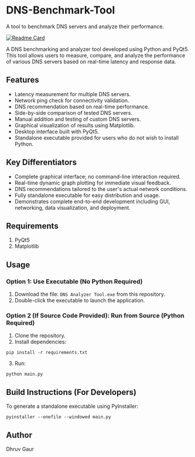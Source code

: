 
# DNS-Benchmark-Tool

A tool to benchmark DNS servers and analyze their performance.  

[![Readme Card](https://github-readme-stats.vercel.app/api/pin/?username=dhruvgaur10&repo=DNS-Benchmark-Tool)](https://github.com/dhruvgaur10/DNS-Benchmark-Tool)


A DNS benchmarking and analyzer tool developed using Python and PyQt5. This tool allows users to measure, compare, and analyze the performance of various DNS servers based on real-time latency and response data.

## Features

- Latency measurement for multiple DNS servers.
- Network ping check for connectivity validation.
- DNS recommendation based on real-time performance.
- Side-by-side comparison of tested DNS servers.
- Manual addition and testing of custom DNS servers.
- Graphical visualization of results using Matplotlib.
- Desktop interface built with PyQt5.
- Standalone executable provided for users who do not wish to install Python.

## Key Differentiators

- Complete graphical interface; no command-line interaction required.
- Real-time dynamic graph plotting for immediate visual feedback.
- DNS recommendations tailored to the user's actual network conditions.
- Fully standalone executable for easy distribution and usage.
- Demonstrates complete end-to-end development including GUI, networking, data visualization, and deployment.

## Requirements

1. PyQt5
2. Matplotlib

## Usage

### Option 1: Use Executable (No Python Required)

1. Download the file: `DNS Analyzer Tool.exe` from this repository.
2. Double-click the executable to launch the application.

### Option 2 (If Source Code Provided): Run from Source (Python Required)

1. Clone the repository.
2. Install dependencies:
```
pip install -r requirements.txt
```
3. Run:
```
python main.py
```

## Build Instructions (For Developers)

To generate a standalone executable using PyInstaller:

```
pyinstaller --onefile --windowed main.py
```

## Author

Dhruv Gaur

